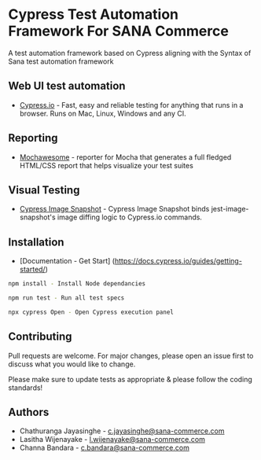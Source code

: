 # Cypress Test Automation Framework For SANA Commerce

A test automation framework based on Cypress aligning with the Syntax of Sana test automation framework

## Web UI test automation

* [Cypress.io](https://github.com/cypress-io/cypress) - Fast, easy and reliable testing for anything that runs in a browser. Runs on Mac, Linux, Windows and any CI.

## Reporting

* [Mochawesome](https://github.com/adamgruber/mochawesome) - reporter for Mocha that generates a full fledged HTML/CSS report that helps visualize your test suites

## Visual Testing

* [Cypress Image Snapshot](https://github.com/palmerhq/cypress-image-snapshot) - Cypress Image Snapshot binds jest-image-snapshot's image diffing logic to Cypress.io commands.

## Installation

* [Documentation - Get Start] (https://docs.cypress.io/guides/getting-started/)

```bash
npm install - Install Node dependancies

npm run test - Run all test specs

npx cypress Open - Open Cypress execution panel
```


## Contributing
Pull requests are welcome. For major changes, please open an issue first to discuss what you would like to change.

Please make sure to update tests as appropriate & please follow the coding standards!

## Authors

* Chathuranga Jayasinghe - c.jayasinghe@sana-commerce.com
* Lasitha Wijenayake - l.wijenayake@sana-commerce.com
* Channa Bandara - c.bandara@sana-commerce.com
